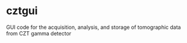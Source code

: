 # cztgui
GUI code for the acquisition, analysis, and storage of tomographic data from CZT gamma detector
